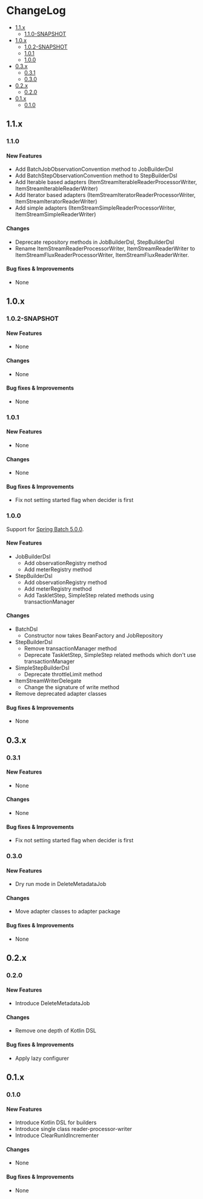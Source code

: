 # ChangeLog

- [1.1.x](#11x)
  - [1.1.0-SNAPSHOT](#110-snapshot)
- [1.0.x](#10x)
  - [1.0.2-SNAPSHOT](#102-snapshot)
  - [1.0.1](#101)
  - [1.0.0](#100)
- [0.3.x](#03x)
  - [0.3.1](#031)
  - [0.3.0](#030)
- [0.2.x](#02x)
  - [0.2.0](#020)
- [0.1.x](#01x)
  - [0.1.0](#010)

## 1.1.x

### 1.1.0

#### New Features

- Add BatchJobObservationConvention method to JobBuilderDsl
- Add BatchStepObservationConvention method to StepBuilderDsl
- Add Iterable based adapters (ItemStreamIterableReaderProcessorWriter, ItemStreamIterableReaderWriter)
- Add Iterator based adapters (ItemStreamIteratorReaderProcessorWriter, ItemStreamIteratorReaderWriter)
- Add simple adapters (ItemStreamSimpleReaderProcessorWriter, ItemStreamSimpleReaderWriter)

#### Changes

- Deprecate repository methods in JobBuilderDsl, StepBuilderDsl
- Rename ItemStreamReaderProcessorWriter, ItemStreamReaderWriter to ItemStreamFluxReaderProcessorWriter, ItemStreamFluxReaderWriter.

#### Bug fixes & Improvements

- None

## 1.0.x

### 1.0.2-SNAPSHOT

#### New Features

- None

#### Changes

- None

#### Bug fixes & Improvements

- None

### 1.0.1

#### New Features

- None

#### Changes

- None

#### Bug fixes & Improvements

- Fix not setting started flag when decider is first

### 1.0.0

Support for [Spring Batch 5.0.0](https://github.com/spring-projects/spring-batch/releases/tag/v5.0.0).

#### New Features

- JobBuilderDsl
    - Add observationRegistry method
    - Add meterRegistry method
- StepBuilderDsl
    - Add observationRegistry method
    - Add meterRegistry method
    - Add TaskletStep, SimpleStep related methods using transactionManager

#### Changes

- BatchDsl
    - Constructor now takes BeanFactory and JobRepository
- StepBuilderDsl
    - Remove transactionManager method
    - Deprecate TaskletStep, SimpleStep related methods which don't use transactionManager
- SimpleStepBuilderDsl
    - Deprecate throttleLimit method
- ItemStreamWriterDelegate
    - Change the signature of write method
- Remove deprecated adapter classes

#### Bug fixes & Improvements

- None

## 0.3.x

### 0.3.1

#### New Features

- None

#### Changes

- None

#### Bug fixes & Improvements

- Fix not setting started flag when decider is first

### 0.3.0

#### New Features

- Dry run mode in DeleteMetadataJob

#### Changes

- Move adapter classes to adapter package

#### Bug fixes & Improvements

- None

## 0.2.x

### 0.2.0

#### New Features

- Introduce DeleteMetadataJob

#### Changes

- Remove one depth of Kotlin DSL

#### Bug fixes & Improvements

- Apply lazy configurer

## 0.1.x

### 0.1.0

#### New Features

- Introduce Kotlin DSL for builders
- Introduce single class reader-processor-writer
- Introduce ClearRunIdIncrementer

#### Changes

- None

#### Bug fixes & Improvements

- None
